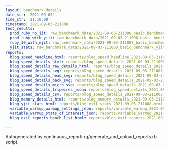 ```yaml
---
layout: benchmark_details
date_str: '2021-09-03'
time_str: '21:10:08'
timestamp: 2021-09-03-211008
test_results:
  prod_ruby_no_jit: raw_benchmark_data/2021-09-03-211008_basic_benchmark_prod_ruby_no_jit.json
  prod_ruby_with_yjit: raw_benchmark_data/2021-09-03-211008_basic_benchmark_prod_ruby_with_yjit.json
  ruby_30_with_mjit: raw_benchmark_data/2021-09-03-211008_basic_benchmark_ruby_30_with_mjit.json
  yjit_stats: raw_benchmark_data/2021-09-03-211008_basic_benchmark_yjit_stats.json
reports:
  blog_speed_headline_html: reports/blog_speed_headline_2021-09-03-211008.html
  blog_speed_details_html: reports/blog_speed_details_2021-09-03-211008.html
  blog_speed_details_raw_details_html: reports/blog_speed_details_2021-09-03-211008.raw_details.html
  blog_speed_details_svg: reports/blog_speed_details_2021-09-03-211008.svg
  blog_speed_details_head_svg: reports/blog_speed_details_2021-09-03-211008.head.svg
  blog_speed_details_back_svg: reports/blog_speed_details_2021-09-03-211008.back.svg
  blog_speed_details_micro_svg: reports/blog_speed_details_2021-09-03-211008.micro.svg
  blog_speed_details_tripwires_json: reports/blog_speed_details_2021-09-03-211008.tripwires.json
  blog_speed_details_csv: reports/blog_speed_details_2021-09-03-211008.csv
  blog_memory_details_html: reports/blog_memory_details_2021-09-03-211008.html
  blog_yjit_stats_html: reports/blog_yjit_stats_2021-09-03-211008.html
  variable_warmup_warmup_settings_json: reports/variable_warmup_2021-09-03-211008.warmup_settings.json
  variable_warmup_stats_of_interest_json: reports/variable_warmup_2021-09-03-211008.stats_of_interest.json
  blog_exit_reports_bench_list_html: reports/blog_exit_reports_2021-09-03-211008.bench_list.html

---
```

Autogenerated by continuous_reporting/generate_and_upload_reports.rb script.
